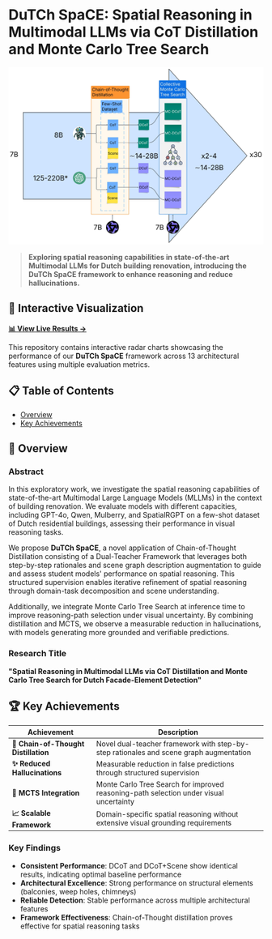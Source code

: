 # DuTCh SpaCE: Spatial Reasoning in Multimodal LLMs via CoT Distillation and Monte Carlo Tree Search

![DuTCh SpaCE Overview](assets/dutch-space.jpeg)


> **Exploring spatial reasoning capabilities in state-of-the-art Multimodal LLMs for Dutch building renovation, introducing the DuTCh SpaCE framework to enhance reasoning and reduce hallucinations.**

## 🎯 Interactive Visualization

**[📊 View Live Results →](https://your-username.github.io/dutch-space)**

This repository contains interactive radar charts showcasing the performance of our **DuTCh SpaCE** framework across 13 architectural features using multiple evaluation metrics.

## 📋 Table of Contents

- [Overview](#overview)
- [Key Achievements](#key-achievements)

## 🔬 Overview

### Abstract

In this exploratory work, we investigate the spatial reasoning capabilities of state-of-the-art Multimodal Large Language Models (MLLMs) in the context of building renovation. We evaluate models with different capacities, including GPT-4o, Qwen, Mulberry, and SpatialRGPT on a few-shot dataset of Dutch residential buildings, assessing their performance in visual reasoning tasks.

We propose **DuTCh SpaCE**, a novel application of Chain-of-Thought Distillation consisting of a Dual-Teacher Framework that leverages both step-by-step rationales and scene graph description augmentation to guide and assess student models' performance on spatial reasoning. This structured supervision enables iterative refinement of spatial reasoning through domain-task decomposition and scene understanding.

Additionally, we integrate Monte Carlo Tree Search at inference time to improve reasoning-path selection under visual uncertainty. By combining distillation and MCTS, we observe a measurable reduction in hallucinations, with models generating more grounded and verifiable predictions.

### Research Title
**"Spatial Reasoning in Multimodal LLMs via CoT Distillation and Monte Carlo Tree Search for Dutch Facade-Element Detection"**

## 🏆 Key Achievements

| Achievement | Description |
|-------------|-------------|
| **🔬 Chain-of-Thought Distillation** | Novel dual-teacher framework with step-by-step rationales and scene graph augmentation |
| **✨ Reduced Hallucinations** | Measurable reduction in false predictions through structured supervision |
| **🎯 MCTS Integration** | Monte Carlo Tree Search for improved reasoning-path selection under visual uncertainty |
| **📈 Scalable Framework** | Domain-specific spatial reasoning without extensive visual grounding requirements |


### Key Findings

- **Consistent Performance**: DCoT and DCoT+Scene show identical results, indicating optimal baseline performance
- **Architectural Excellence**: Strong performance on structural elements (balconies, weep holes, chimneys)
- **Reliable Detection**: Stable performance across multiple architectural features
- **Framework Effectiveness**: Chain-of-Thought distillation proves effective for spatial reasoning tasks
